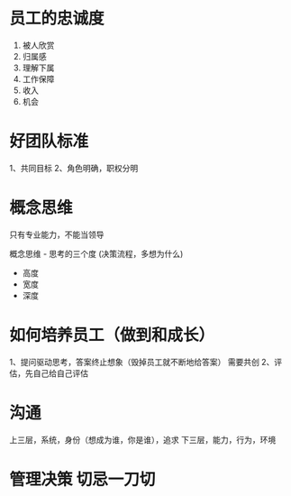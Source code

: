 # 员工的忠诚度

1. 被人欣赏
2. 归属感
3. 理解下属
4. 工作保障
5. 收入
6. 机会

# 好团队标准

1、共同目标
2、角色明确，职权分明

# 概念思维

只有专业能力，不能当领导

概念思维 - 思考的三个度 (决策流程，多想为什么)

- 高度
- 宽度
- 深度

# 如何培养员工（做到和成长）

1、提问驱动思考，答案终止想象（毁掉员工就不断地给答案）
需要共创
2、评估，先自己给自己评估

# 沟通

上三层，系统，身份（想成为谁，你是谁），追求
下三层，能力，行为，环境

# 管理决策 切忌一刀切
